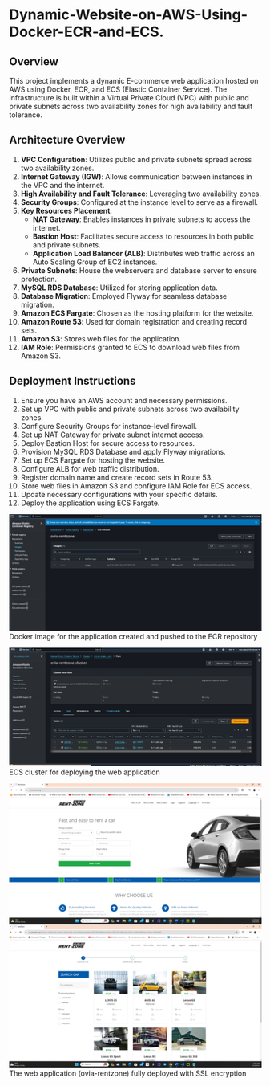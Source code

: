 # Dynamic-Website-on-AWS-Using-Docker-ECR-and-ECS.
## Overview
This project implements a dynamic E-commerce web application hosted on AWS using Docker, ECR, and ECS (Elastic Container Service). The infrastructure is built within a Virtual Private Cloud (VPC) with public and private subnets across two availability zones for high availability and fault tolerance.

## Architecture Overview
1. **VPC Configuration**: Utilizes public and private subnets spread across two availability zones.
2. **Internet Gateway (IGW)**: Allows communication between instances in the VPC and the internet.
3. **High Availability and Fault Tolerance**: Leveraging two availability zones.
4. **Security Groups**: Configured at the instance level to serve as a firewall.
5. **Key Resources Placement**:
   - **NAT Gateway**: Enables instances in private subnets to access the internet.
   - **Bastion Host**: Facilitates secure access to resources in both public and private subnets.
   - **Application Load Balancer (ALB)**: Distributes web traffic across an Auto Scaling Group of EC2 instances.
6. **Private Subnets**: House the webservers and database server to ensure protection.
7. **MySQL RDS Database**: Utilized for storing application data.
8. **Database Migration**: Employed Flyway for seamless database migration.
9. **Amazon ECS Fargate**: Chosen as the hosting platform for the website.
10. **Amazon Route 53**: Used for domain registration and creating record sets.
11. **Amazon S3**: Stores web files for the application.
12. **IAM Role**: Permissions granted to ECS to download web files from Amazon S3.

## Deployment Instructions
1. Ensure you have an AWS account and necessary permissions.
2. Set up VPC with public and private subnets across two availability zones.
3. Configure Security Groups for instance-level firewall.
4. Set up NAT Gateway for private subnet internet access.
5. Deploy Bastion Host for secure access to resources.
6. Provision MySQL RDS Database and apply Flyway migrations.
7. Set up ECS Fargate for hosting the website.
8. Configure ALB for web traffic distribution.
9. Register domain name and create record sets in Route 53.
10. Store web files in Amazon S3 and configure IAM Role for ECS access.
11. Update necessary configurations with your specific details.
12. Deploy the application using ECS Fargate.

![Alt text](ovia-rentzone-ecr.png)
Docker image for the application created and pushed to the ECR repository

![Alt text](ovia-rentzone-cluster.png)
ECS cluster for deploying the web application

![Alt text](ovia-rentzone..png)
![Alt text](ovia-rentzone.png)
The web application (ovia-rentzone) fully deployed with SSL encryption
